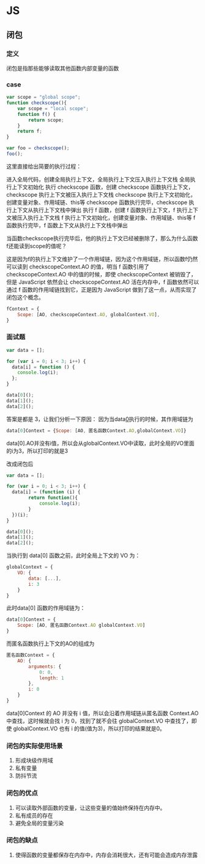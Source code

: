 # JS

## 闭包

### 定义
闭包是指那些能够读取其他函数内部变量的函数

### case
```js
var scope = "global scope";
function checkscope(){
    var scope = "local scope";
    function f() {
        return scope;
    }
    return f;
}

var foo = checkscope();
foo();
```
这里直接给出简要的执行过程：

进入全局代码，创建全局执行上下文，全局执行上下文压入执行上下文栈
全局执行上下文初始化
执行 checkscope 函数，创建 checkscope 函数执行上下文，checkscope 执行上下文被压入执行上下文栈
checkscope 执行上下文初始化，创建变量对象、作用域链、this等
checkscope 函数执行完毕，checkscope 执行上下文从执行上下文栈中弹出
执行 f 函数，创建 f 函数执行上下文，f 执行上下文被压入执行上下文栈
f 执行上下文初始化，创建变量对象、作用域链、this等
f 函数执行完毕，f 函数上下文从执行上下文栈中弹出

当函数checkscope执行完毕后，他的执行上下文已经被删除了，那么为什么函数f还能读到scope的值呢？

这是因为f的执行上下文维护了一个作用域链，因为这个作用域链，所以函数f仍然可以读到 checkscopeContext.AO 的值，明当 f 函数引用了 checkscopeContext.AO 中的值的时候，即使 checkscopeContext 被销毁了，但是 JavaScript 依然会让 checkscopeContext.AO 活在内存中，f 函数依然可以通过 f 函数的作用域链找到它，正是因为 JavaScript 做到了这一点，从而实现了闭包这个概念。
```js
fContext = {
    Scope: [AO, checkscopeContext.AO, globalContext.VO],
}
```

### 面试题
```js
var data = [];

for (var i = 0; i < 3; i++) {
  data[i] = function () {
    console.log(i);
  };
}

data[0]();
data[1]();
data[2]();
```
答案是都是 3，让我们分析一下原因：
因为当data[0]()执行的时候，其作用域链为
```js
data[0]Context = {Scope: [AO, 匿名函数Context.AO,globalContext.VO]}
```
data[0].AO并没有i值，所以会从globalContext.VO中读取，此时全局的VO里面的i为3，所以打印的就是3

改成闭包后
```js
var data = [];

for (var i = 0; i < 3; i++) {
  data[i] = (function (i) {
        return function(){
            console.log(i);
        }
  })(i);
}

data[0]();
data[1]();
data[2]();
```
当执行到 data[0] 函数之前，此时全局上下文的 VO 为：
```js
globalContext = {
    VO: {
        data: [...],
        i: 3
    }
}
```
此时data[0] 函数的作用域链为：
```js
data[0]Context = {
    Scope: [AO, 匿名函数Context.AO globalContext.VO]
}

```
而匿名函数执行上下文的AO的组成为
```js
匿名函数Context = {
    AO: {
        arguments: {
            0: 0,
            length: 1
        },
        i: 0
    }
}
```
data[0]Context 的 AO 并没有 i 值，所以会沿着作用域链从匿名函数 Context.AO 中查找，这时候就会找 i 为 0，找到了就不会往 globalContext.VO 中查找了，即使 globalContext.VO 也有 i 的值(值为3)，所以打印的结果就是0。

### 闭包的实际使用场景
1. 形成块级作用域
2. 私有变量
3. 防抖节流
### 闭包的优点
1. 可以读取外部函数的变量，让这些变量的值始终保持在内存中。
3. 私有成员的存在
4. 避免全局的变量污染

### 闭包的缺点
1. 使得函数的变量都保存在内存中，内存会消耗很大，还有可能会造成内存泄露














